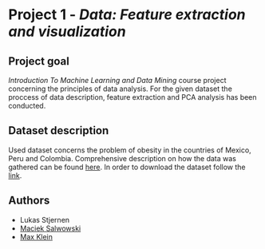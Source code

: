 # Project 1 - *Data: Feature extraction and visualization*
## Project goal

*Introduction To Machine Learning and Data Mining* course project concerning the principles of data analysis. For the given dataset the proccess of data description, feature extraction and PCA analysis has been conducted.

## Dataset description

Used dataset concerns the problem of obesity in the countries of Mexico, Peru and Colombia. Comprehensive description on how the data was gathered can be found [here](https://archive.ics.uci.edu/ml/machine-learning-databases/00544/). In order to download the dataset follow the [link](https://archive.ics.uci.edu/ml/machine-learning-databases/00544/). 

## Authors
- Lukas Stjernen
- [Maciek Salwowski](https://github.com/MSalwowski)
- [Max Klein](https://github.com/datameerkat)
